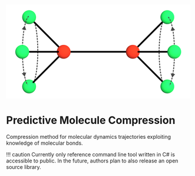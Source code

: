 ![logo](images/logo.png "Predictive Molecule Compression")
# Predictive Molecule Compression

Compression method for molecular dynamics trajectories exploiting knowledge of molecular bonds.

!!! caution
    Currently only reference command line tool written in C# is accessible to public. In the future, authors plan to also release an open source library.